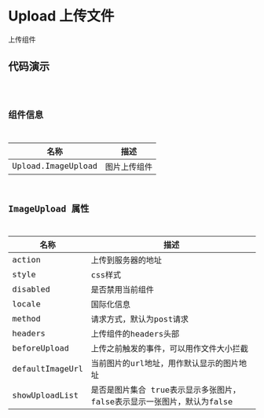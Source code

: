 # Upload 上传文件

上传组件


## 代码演示

<code src="../../../ushio/upload/Upload.tsx" />


## 组件信息


|名称               |描述
|-------            |---------
|Upload.ImageUpload | 图片上传组件

## ImageUpload 属性

|名称            | 描述
|----            |------
|action          |上传到服务器的地址
|style           | css样式
|disabled        | 是否禁用当前组件
|locale          | 国际化信息
|method          | 请求方式，默认为post请求
|headers         | 上传组件的headers头部
|beforeUpload    | 上传之前触发的事件，可以用作文件大小拦截
|defaultImageUrl | 当前图片的url地址，用作默认显示的图片地址
|showUploadList  | 是否是图片集合 true表示显示多张图片，false表示显示一张图片，默认为false
